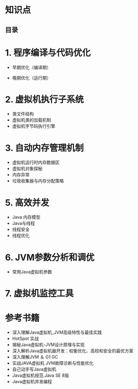 
#  知识点



目录
---

# 1. 程序编译与代码优化

 *  早期优化（编译期）

 *  晚期优化（运行期）

# 2. 虚拟机执行子系统

 *  类文件结构
 *  虚拟机类的加载机制
 *  虚拟机字节码执行引擎

# 3. 自动内存管理机制

 *  虚拟机运行时内存数据区
 *  虚拟机对象探秘
 *  内存异常
 *  垃圾收集器与内存分配策略

# 5. 高效并发

 *  Java 内存模型
 *  Java与线程
 *  线程安全
 *  线程优化

# 6. JVM参数分析和调优

 *  常用Java虚拟机参数

# 7. 虚拟机监控工具

 
# 参考书籍
 
  *  深入理解Java虚拟机_JVM高级特性与最佳实践
  *   HotSpot 实战
  *  揭秘Java虚拟机-JVM设计原理与实现
  *  深入解析Java虚拟机器开发：权衡优化、高校和安全的最优方案
  *  深入理解JVM ＆ G1 GC
  *  实战JAVA虚拟机  JVM故障诊断与性能优化
  *  自己动手写Java虚拟机
  *  Java虚拟机规范.Java SE 8版
  *  Java虚拟机并发编程

